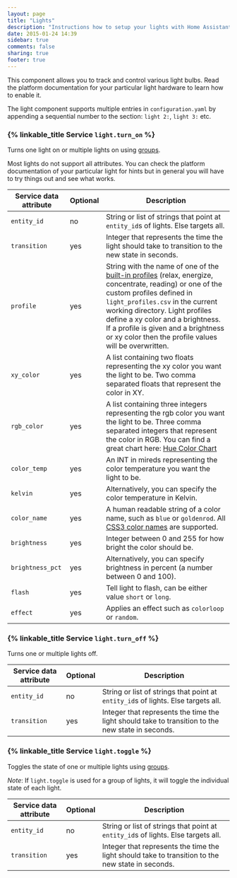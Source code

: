 ```yaml
---
layout: page
title: "Lights"
description: "Instructions how to setup your lights with Home Assistant."
date: 2015-01-24 14:39
sidebar: true
comments: false
sharing: true
footer: true
---
```


This component allows you to track and control various light bulbs. Read the platform documentation for your particular light hardware to learn how to enable it.

<p class='note'>
The light component supports multiple entries in <code>configuration.yaml</code> by appending a sequential number to the section: <code>light 2:</code>, <code>light 3:</code> etc.
</p>

### {% linkable_title Service `light.turn_on` %}

Turns one light on or multiple lights on using [groups]({{site_root}}/components/group/).

Most lights do not support all attributes. You can check the platform documentation of your particular light for hints but in general you will have to try things out and see what works.

| Service data attribute | Optional | Description |
| ---------------------- | -------- | ----------- |
| `entity_id` | no | String or list of strings that point at `entity_id`s of lights. Else targets all.
| `transition` | yes | Integer that represents the time the light should take to transition to the new state in seconds.
| `profile` | yes | String with the name of one of the [built-in profiles](https://github.com/home-assistant/home-assistant/blob/master/homeassistant/components/light/light_profiles.csv) (relax, energize, concentrate, reading) or one of the custom profiles defined in `light_profiles.csv` in the current working directory.  Light profiles define a xy color and a brightness. If a profile is given and a brightness or xy color then the profile values will be overwritten.
| `xy_color` | yes | A list containing two floats representing the xy color you want the light to be. Two comma separated floats that represent the color in XY.
| `rgb_color` | yes | A list containing three integers representing the rgb color you want the light to be. Three comma separated integers that represent the color in RGB.  You can find a great chart here: [Hue Color Chart](http://www.developers.meethue.com/documentation/hue-xy-values)
| `color_temp` | yes | An INT in mireds representing the color temperature you want the light to be.
| `kelvin` | yes | Alternatively, you can specify the color temperature in Kelvin.
| `color_name` | yes | A human readable string of a color name, such as `blue` or `goldenrod`. All [CSS3 color names](https://www.w3.org/TR/2010/PR-css3-color-20101028/#svg-color) are supported.
| `brightness` | yes | Integer between 0 and 255 for how bright the color should be.
| `brightness_pct`| yes | Alternatively, you can specify brightness in percent (a number between 0 and 100).
| `flash` | yes | Tell light to flash, can be either value `short` or `long`.
| `effect`| yes | Applies an effect such as `colorloop` or `random`.

### {% linkable_title Service `light.turn_off` %}

Turns one or multiple lights off.

| Service data attribute | Optional | Description |
| ---------------------- | -------- | ----------- |
| `entity_id` | no | String or list of strings that point at `entity_id`s of lights. Else targets all.
| `transition` | yes | Integer that represents the time the light should take to transition to the new state in seconds.

### {% linkable_title Service `light.toggle` %}

Toggles the state of one or multiple lights using [groups]({{site_root}}/components/group/).

*Note*: If `light.toggle` is used for a group of lights, it will toggle the individual state of each light.

| Service data attribute | Optional | Description |
| ---------------------- | -------- | ----------- |
| `entity_id` | no | String or list of strings that point at `entity_id`s of lights. Else targets all.
| `transition` | yes | Integer that represents the time the light should take to transition to the new state in seconds.
